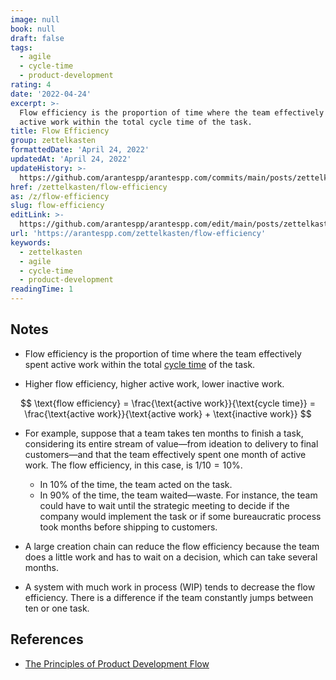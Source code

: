 ```yaml
---
image: null
book: null
draft: false
tags:
  - agile
  - cycle-time
  - product-development
rating: 4
date: '2022-04-24'
excerpt: >-
  Flow efficiency is the proportion of time where the team effectively spent
  active work within the total cycle time of the task.
title: Flow Efficiency
group: zettelkasten
formattedDate: 'April 24, 2022'
updatedAt: 'April 24, 2022'
updateHistory: >-
  https://github.com/arantespp/arantespp.com/commits/main/posts/zettelkasten/flow-efficiency.md
href: /zettelkasten/flow-efficiency
as: /z/flow-efficiency
slug: flow-efficiency
editLink: >-
  https://github.com/arantespp/arantespp.com/edit/main/posts/zettelkasten/flow-efficiency.md
url: 'https://arantespp.com/zettelkasten/flow-efficiency'
keywords:
  - zettelkasten
  - agile
  - cycle-time
  - product-development
readingTime: 1
---
```


## Notes

- Flow efficiency is the proportion of time where the team effectively spent active work within the total [cycle time](/zettel/cycle-time) of the task.

- Higher flow efficiency, higher active work, lower inactive work.

$$
\text{flow efficiency} = \frac{\text{active work}}{\text{cycle time}} = \frac{\text{active work}}{\text{active work} + \text{inactive work}}
$$

- For example, suppose that a team takes ten months to finish a task, considering its entire stream of value—from ideation to delivery to final customers—and that the team effectively spent one month of active work. The flow efficiency, in this case, is $1/10 = 10\%$.

  - In $10\%$ of the time, the team acted on the task.
  - In $90\%$ of the time, the team waited—waste. For instance, the team could have to wait until the strategic meeting to decide if the company would implement the task or if some bureaucratic process took months before shipping to customers.

- A large creation chain can reduce the flow efficiency because the team does a little work and has to wait on a decision, which can take several months.

- A system with much work in process (WIP) tends to decrease the flow efficiency. There is a difference if the team constantly jumps between ten or one task.

## References

- [The Principles of Product Development Flow](/books/the-principles-of-product-development-flow)
